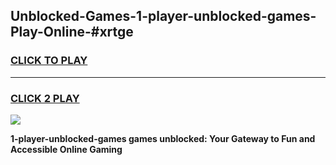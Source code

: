 
## Unblocked-Games-1-player-unblocked-games-Play-Online-#xrtge
<h3>
<a href="https://premium.freeplayer.one?title=1-player-unblocked-games&ref=27F">CLICK TO PLAY</a></h3>
<hr>

<h3>
<a href="https://premium.freeplayer.one?title=1-player-unblocked-games&ref=27F">CLICK 2 PLAY</a>
  
</h3>

<a href="https://premium.freeplayer.one?title=1-player-unblocked-games&ref=27F"><img src="https://clearcache.store/games.png"></a>


**1-player-unblocked-games games unblocked: Your Gateway to Fun and Accessible Online Gaming**
